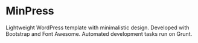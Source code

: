 # MinPress
Lightweight WordPress template with minimalistic design. Developed with Bootstrap and Font Awesome. Automated development tasks run on Grunt.
